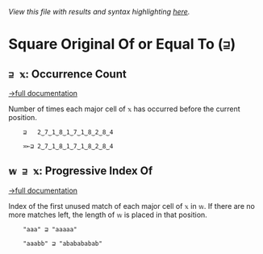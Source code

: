 *View this file with results and syntax highlighting [here](https://saltytine.github.io/BQN/help/occurrencecount_progressiveindexof.html).*

# Square Original Of or Equal To (`⊒`)

## `⊒ 𝕩`: Occurrence Count
[→full documentation](../doc/selfcmp.md#occurrence-count)

Number of times each major cell of `𝕩` has occurred before the current position.

        ⊒   2‿7‿1‿8‿1‿7‿1‿8‿2‿8‿4

        ≍⟜⊒ 2‿7‿1‿8‿1‿7‿1‿8‿2‿8‿4



## `𝕨 ⊒ 𝕩`: Progressive Index Of
[→full documentation](../doc/search.md#progressive-index-of)

Index of the first unused match of each major cell of `𝕩` in `𝕨`. If there are no more matches left, the length of `𝕨` is placed in that position.

        "aaa" ⊒ "aaaaa"

        "aaabb" ⊒ "ababababab"
